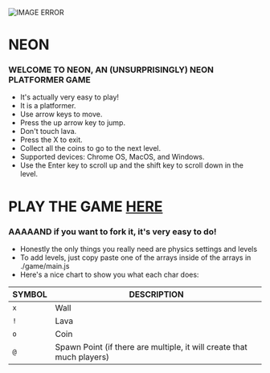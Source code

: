 ![IMAGE ERROR](https://n30n.netlify.app/background.png)

# NEON

### WELCOME TO NEON, AN (UNSURPRISINGLY) NEON PLATFORMER GAME

- It's actually very easy to play!
- It is a platformer.
- Use arrow keys to move.
- Press the up arrow key to jump.
- Don't touch lava.
- Press the X to exit.
- Collect all the coins to go to the next level.
- Supported devices: Chrome OS, MacOS, and Windows.
- Use the Enter key to scroll up and the shift key to scroll down in the level.

# PLAY THE GAME [HERE](https://n30n.netlify.app)

### AAAAAND if you want to fork it, it's very easy to do!

- Honestly the only things you really need are physics settings and levels
- To add levels, just copy paste one of the arrays inside of the arrays in ./game/main.js
- Here's a nice chart to show you what each char does:

| **SYMBOL** | **DESCRIPTION**                                                       |
| ---------- | --------------------------------------------------------------------- |
| `x`        | Wall                                                                  |
| `!`        | Lava                                                                  |
| `o`        | Coin                                                                  |
| `@`        | Spawn Point (if there are multiple, it will create that much players) |
